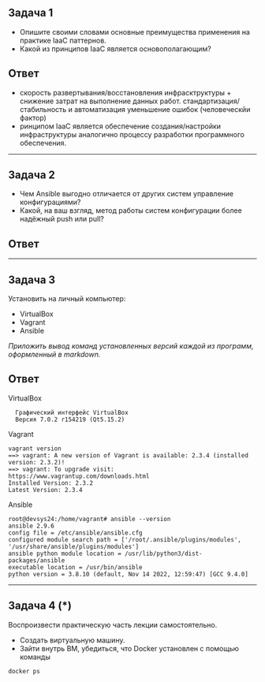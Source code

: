 
## Задача 1

- Опишите своими словами основные преимущества применения на практике IaaC паттернов.
- Какой из принципов IaaC является основополагающим?

## Ответ
- скорость развертывания/восстановления инфрасктруктуры + снижение затрат на выполнение данных работ.
стандартизация/стабильность и автоматизация
уменьшение ошибок (человеческйи фактор)
- ринципом IaaC является обеспечение создания/настройки инфраструктуры аналогично процессу разработки программного обеспечения. 
___
## Задача 2

- Чем Ansible выгодно отличается от других систем управление конфигурациями?
- Какой, на ваш взгляд, метод работы систем конфигурации более надёжный push или pull?
## Ответ

___

## Задача 3

Установить на личный компьютер:

- VirtualBox
- Vagrant
- Ansible

*Приложить вывод команд установленных версий каждой из программ, оформленный в markdown.*
## Ответ
VirtualBox

      Графический интерфейс VirtualBox
      Версия 7.0.2 r154219 (Qt5.15.2)
Vagrant

    vagrant version 
    ==> vagrant: A new version of Vagrant is available: 2.3.4 (installed version: 2.3.2)!
    ==> vagrant: To upgrade visit: https://www.vagrantup.com/downloads.html
    Installed Version: 2.3.2
    Latest Version: 2.3.4
Ansible

    root@devsys24:/home/vagrant# ansible --version
    ansible 2.9.6
    config file = /etc/ansible/ansible.cfg
    configured module search path = ['/root/.ansible/plugins/modules', '/usr/share/ansible/plugins/modules']
    ansible python module location = /usr/lib/python3/dist-packages/ansible
    executable location = /usr/bin/ansible
    python version = 3.8.10 (default, Nov 14 2022, 12:59:47) [GCC 9.4.0]

___

## Задача 4 (*)

Воспроизвести практическую часть лекции самостоятельно.

- Создать виртуальную машину.
- Зайти внутрь ВМ, убедиться, что Docker установлен с помощью команды
```
docker ps